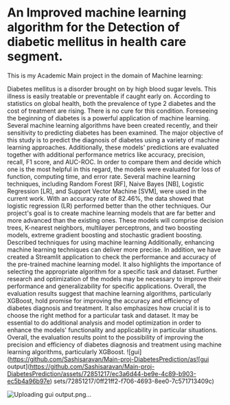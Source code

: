 # An Improved machine learning algorithm for the Detection of diabetic mellitus in health care segment. 

 This is my Academic Main project in the domain of Machine learning: 

Diabetes mellitus is a disorder brought on by high blood sugar levels. This illness is easily treatable or
preventable if caught early on. According to statistics on global health, both the prevalence of type 2
diabetes and the cost of treatment are rising. There is no cure for this condition. Foreseeing the beginning
of diabetes is a powerful application of machine learning. Several machine learning algorithms have been
created recently, and their sensitivity to predicting diabetes has been examined. The major objective of
this study is to predict the diagnosis of diabetes using a variety of machine learning approaches.
Additionally, these models' predictions are evaluated together with additional performance metrics like
accuracy, precision, recall, F1 score, and AUC-ROC. In order to compare them and decide which one is
the most helpful in this regard, the models were evaluated for loss of function, computing time, and error
rate. Several machine learning techniques, including Random Forest [RF], Naive Bayes [NB], Logistic
Regression [LR], and Support Vector Machine [SVM], were used in the current work. With an accuracy
rate of 82.46%, the data showed that logistic regression (LR) performed better than the other techniques.
Our project's goal is to create machine learning models that are far better and more advanced than the
existing ones. These models will comprise decision trees, K-nearest neighbors, multilayer perceptrons,
and two boosting models, extreme gradient boosting and stochastic gradient boosting. Described
techniques for using machine learning Additionally, enhancing machine learning techniques can deliver
more precise. In addition, we have created a Streamlit application to check the performance and accuracy
of the pre-trained machine learning model.
It also highlights the importance of selecting the appropriate algorithm for a specific task and dataset. Further
research and optimization of the models may be necessary to improve their performance and generalizability for
specific applications. Overall, the evaluation results suggest that machine learning algorithms, particularly
XGBoost, hold promise for improving the accuracy and efficiency of diabetes diagnosis and treatment. It also
emphasizes how crucial it is to choose the right method for a particular task and dataset. It may be essential to
do additional analysis and model optimization in order to enhance the models' functionality and applicability in
particular situations. Overall, the evaluation results point to the possibility of improving the precision and
efficiency of diabetes diagnosis and treatment using machine learning algorithms, particularly XGBoost.
 
![gui](https://github.com/Sashisaravan/Main-proj-DiabetesPrediction/as![gui output](https://github.com/Sashisaravan/Main-proj-DiabetesPrediction/assets/72851217/ec3a6d44-be9e-4c89-b903-ec5b4a96b97e)
sets/72851217/0ff21ff2-f706-4693-8ee0-7c571713409c)

![Uploading gui output.png…]()








 
